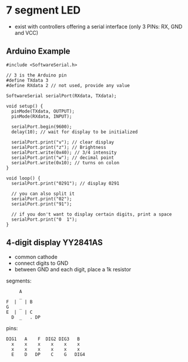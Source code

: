 # 7 segment LED

- exist with controllers offering a serial interface (only 3 PINs: RX, GND and VCC)

## Arduino Example

```arduino
#include <SoftwareSerial.h>

// 3 is the Arduino pin
#define TXdata 3
#define RXdata 2 // not used, provide any value

SoftwareSerial serialPort(RXdata, TXdata);

void setup() {
  pinMode(TXdata, OUTPUT);
  pinMode(RXdata, INPUT);

  serialPort.begin(9600);
  delay(10); // wait for display to be initialized

  serialPort.print("v"); // clear display
  serialPort.print("z"); // Brightness
  serialPort.write(0x40); // 3/4 intensity
  serialPort.print("w"); // decimal point
  serialPort.write(0x10); // turns on colon
}

void loop() {
  serialPort.print("0291"); // display 0291

  // you can also split it
  serialPort.print("02");
  serialPort.print("91");

  // if you don't want to display certain digits, print a space
  serialPort.print("0  1");
}
```

## 4-digit display YY2841AS

- common cathode
- connect digits to GND
- between GND and each digit, place a 1k resistor

segments:
```
     A
     _
F  |   | B
G    _
E  |   | C
  D  _   . DP
```

pins:
```
DIG1   A    F  DIG2 DIG3   B
  x    x    x    x    x    x
  x    x    x    x    x    x
  E    D   DP    C    G   DIG4
```
